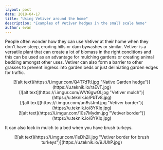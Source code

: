 ```yaml
---
layout: post
date: 2018-04-17
title: "Using Vetiver around the home"
description: "Examples of Vetiver hedges in the small scale home"
author: evan
---
```

People often wonder how they can use Vetiver at their home when they don't have steep, eroding hills or dam bywashes or similar. Vetiver is a versatile plant that can create a lot of biomass in the right conditions and this can be used as an advantage for mulching gardens or creating animal bedding amongst other uses. Vetiver can also form a barrier to other grasses to prevent ingress into garden beds or just deliniating garden edges for traffic.

<div style="text-align:center" markdown="1">
[![alt text](https://i.imgur.com/Q4T7dTtl.jpg "Native Garden hedge")](https://u.teknik.io/raEvT.jpg)
</div>

<div style="text-align:center" markdown="1">
[![alt text](https://i.imgur.com/WVt6gwOl.jpg "Vetiver mulch")](https://u.teknik.io/PbTv8.jpg)
</div>

<div style="text-align:center" markdown="1">
[![alt text](https://i.imgur.com/un8stJml.jpg "Vetiver border")](https://u.teknik.io/8YKIq.jpg)
</div>

<div style="text-align:center" markdown="1">
[![alt text](https://i.imgur.com/10s7Mydm.jpg "Vetiver border")](https://u.teknik.io/8YKIq.jpg)
</div>

It can also lock in mulch to a bed when you have brush turkeys.

<div style="text-align:center" markdown="1">
[![alt text](https://i.imgur.com/i1eDh2ll.jpg "Vetiver border for brush turkeys")](https://u.teknik.io/9JUhP.jpg)
</div>